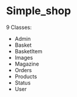 # Simple_shop #

9 Classes:
- Admin
- Basket
- BasketItem
- Images
- Magazine
- Orders
- Products
- Status
- User


